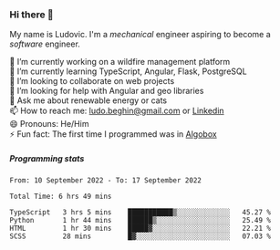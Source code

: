### Hi there 👋

My name is Ludovic. I'm a *mechanical* engineer aspiring to become a *software* engineer.

 🔭 I’m currently working on a wildfire management platform<br/>
 🌱 I’m currently learning TypeScript, Angular, Flask, PostgreSQL<br/>
 👯 I’m looking to collaborate on web projects<br/>
 🤔 I’m looking for help with Angular and geo libraries<br/>
 💬 Ask me about renewable energy or cats<br/>
 📫 How to reach me: ludo.beghin@gmail.com or [Linkedin](https://www.linkedin.com/in/ludovic-beghin/)<br/>
 😄 Pronouns: He/Him<br/>
 ⚡ Fun fact: The first time I programmed was in [Algobox](https://fr.wikipedia.org/wiki/Algobox)<br/>

##### Programming stats
<!--START_SECTION:waka-->

```text
From: 10 September 2022 - To: 17 September 2022

Total Time: 6 hrs 49 mins

TypeScript   3 hrs 5 mins    ███████████▒░░░░░░░░░░░░░   45.27 %
Python       1 hr 44 mins    ██████▒░░░░░░░░░░░░░░░░░░   25.49 %
HTML         1 hr 30 mins    █████▓░░░░░░░░░░░░░░░░░░░   22.21 %
SCSS         28 mins         █▓░░░░░░░░░░░░░░░░░░░░░░░   07.03 %
```

<!--END_SECTION:waka-->
